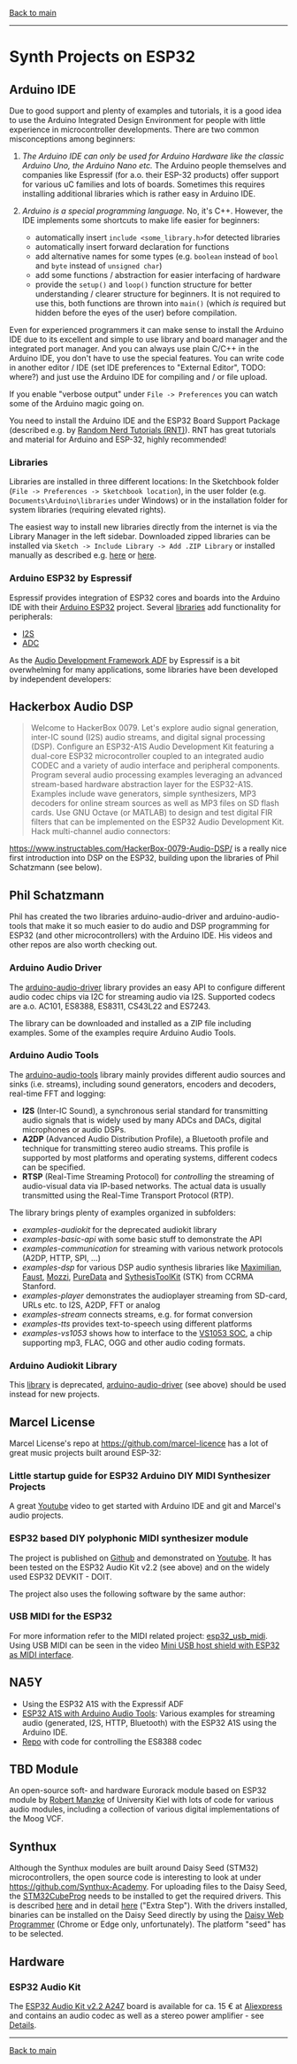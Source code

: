 [Back to main](./README.md)

<hr>

# Synth Projects on ESP32

## Arduino IDE

Due to good support and plenty of examples and tutorials, it is a good idea to use the Arduino Integrated Design Environment for people with little experience in microcontroller developments. There are two common misconceptions among beginners:

1. *The Arduino IDE can only be used for Arduino Hardware like the classic Arduino Uno, the Arduino Nano etc.* The Arduino people themselves and companies like Espressif (for a.o. their ESP-32 products) offer support for various uC families and lots of boards. Sometimes this requires installing additional libraries which is rather easy in Arduino IDE.

2. *Arduino is a special programming language.* No, it's C++. However, the IDE implements some shortcuts to make life easier for beginners:

    - automatically insert `include <some_library.h>`for detected libraries
    - automatically insert forward declaration for functions
    - add alternative names for some types (e.g. `boolean` instead of `bool` and `byte` instead of `unsigned char`)
    - add some functions / abstraction for easier interfacing of hardware
    - provide the `setup()` and `loop()` function structure for better understanding / clearer structure for beginners. It is not required to use this, both functions are thrown into `main()` (which *is* required but hidden before the eyes of the user) before compilation.

Even for experienced programmers it can make sense to install the Arduino IDE due to its excellent and simple to use library and board manager and the integrated port manager. And you can always use plain C/C++ in the Arduino IDE, you don't have to use the special features. You can write code in another editor / IDE (set IDE preferences to "External Editor", TODO: where?) and just use the Arduino IDE for compiling and / or file upload.

If you enable "verbose output" under `File -> Preferences` you can watch some of the Arduino magic going on.

You need to install the Arduino IDE and the ESP32 Board Support Package (described e.g. by [Random Nerd Tutorials (RNT)](https://randomnerdtutorials.com/installing-the-esp32-board-in-arduino-ide-windows-instructions/)). RNT has great tutorials and material for Arduino and ESP-32, highly recommended!
### Libraries
Libraries are installed in three different locations: In the Sketchbook folder (`File -> Preferences -> Sketchbook location`), in the user folder (e.g. `Documents\Arduino\libraries` under Windows) or in the installation folder for system libraries (requiring elevated rights).

The easiest way to install new libraries directly from the internet is via the Library Manager in the left sidebar. Downloaded zipped libraries can be installed via `Sketch -> Include Library -> Add .ZIP Library` or installed manually as described e.g. [here](https://learn.sparkfun.com/tutorials/installing-an-arduino-library/all) or [here](https://docs.arduino.cc/software/ide-v1/tutorials/installing-libraries/).

### Arduino ESP32 by Espressif

Espressif provides integration of ESP32 cores and boards into the Arduino IDE with their [Arduino ESP32](https://docs.espressif.com/projects/arduino-esp32/) project. Several [libraries](https://docs.espressif.com/projects/arduino-esp32/en/latest/libraries.html) add functionality for peripherals:

- [I2S](https://docs.espressif.com/projects/arduino-esp32/en/latest/api/i2s.html)
- [ADC](https://docs.espressif.com/projects/arduino-esp32/en/latest/api/adc.html)

As the [Audio Development Framework ADF](https://github.com/espressif/esp-adf) by Espressif is a bit overwhelming for many applications, some libraries have been developed by independent developers:

## Hackerbox Audio DSP

> Welcome to HackerBox 0079. Let's explore audio signal generation, inter-IC sound (I2S) audio streams, and digital signal processing (DSP). Configure an ESP32-A1S Audio Development Kit featuring a dual-core ESP32 microcontroller coupled to an integrated audio CODEC and a variety of audio interface and peripheral components. Program several audio processing examples leveraging an advanced stream-based hardware abstraction layer for the ESP32-A1S. Examples include wave generators, simple synthesizers, MP3 decoders for online stream sources as well as MP3 files on SD flash cards. Use GNU Octave (or MATLAB) to design and test digital FIR filters that can be implemented on the ESP32 Audio Development Kit. Hack multi-channel audio connectors:

https://www.instructables.com/HackerBox-0079-Audio-DSP/ is a really nice first introduction into DSP on the ESP32, building upon the libraries of Phil Schatzmann (see below).

## Phil Schatzmann

Phil has created the two libraries arduino-audio-driver and arduino-audio-tools that make it so much easier to do audio and DSP programming for ESP32 (and other microcontrollers) with the Arduino IDE. His videos and other repos are also worth checking out.

### Arduino Audio Driver

The [arduino-audio-driver](https://github.com/pschatzmann/arduino-audio-driver) library provides an easy API to configure different audio codec chips via I2C for streaming audio via I2S. Supported codecs are a.o. AC101, ES8388, ES8311, CS43L22 and ES7243.

The library can be downloaded and installed as a ZIP file including examples. Some of the examples require Arduino Audio Tools.

### Arduino Audio Tools

The [arduino-audio-tools](https://github.com/pschatzmann/arduino-audio-tools) library mainly provides different audio sources and sinks (i.e. streams), including sound generators, encoders and decoders, real-time FFT and logging:

- **I2S** (Inter-IC Sound), a synchronous serial standard for transmitting audio signals that is widely used by many ADCs and DACs, digital microphones or audio DSPs. 
- **A2DP** (Advanced Audio Distribution Profile), a Bluetooth profile and technique for transmitting stereo audio streams. This profile is supported by most platforms and operating systems, different codecs can be specified.
- **RTSP** (Real-Time Streaming Protocol) for *controlling* the streaming of audio-visual data via IP-based networks. The actual data is usually transmitted using the Real-Time Transport Protocol (RTP).

The library brings plenty of examples organized in subfolders:

- *examples-audiokit* for the deprecated audiokit library
- *examples-basic-api* with some basic stuff to demonstrate the API
- *examples-communication* for streaming with various network protocols (A2DP, HTTP, SPI, ...)
- *examples-dsp* for various DSP audio synthesis libraries like [Maximilian](https://github.com/micknoise/Maximilian), [Faust](./faust.md), [Mozzi](https://sensorium.github.io/Mozzi/), [PureData](https://puredata.info/) and [SythesisToolKit](https://ccrma.stanford.edu/software/stk/) (STK) from CCRMA Stanford.
- *examples-player* demonstrates the audioplayer streaming from SD-card, URLs etc. to I2S, A2DP, FFT or analog
- *examples-stream* connects streams, e.g. for format conversion
- *examples-tts* provides text-to-speech using different platforms
- *examples-vs1053* shows how to interface to the [VS1053 SOC](https://cdn-shop.adafruit.com/datasheets/vs1053.pdf), a chip supporting mp3, FLAC, OGG and other audio coding formats.

### Arduino Audiokit Library

This [library](./esp32_audiokit.md) is deprecated, [arduino-audio-driver](https://github.com/pschatzmann/arduino-audio-driver) (see above) should be used instead for new projects.

## Marcel License

Marcel License's repo at https://github.com/marcel-licence has a lot of great music projects built around ESP-32:

### Little startup guide for ESP32 Arduino DIY MIDI Synthesizer Projects

A great [Youtube](https://youtu.be/ZNxGCB-d68g) video to get started with Arduino IDE and git and Marcel's audio projects.

### ESP32 based DIY polyphonic MIDI synthesizer module

The project is published on [Github](https://github.com/marcel-licence/esp32_basic_synth) and demonstrated on [Youtube](https://youtu.be/5XVK5MOKmZw). It has been tested on the ESP32 Audio Kit v2.2 (see above) and on the widely used ESP32 DEVKIT - DOIT. 

The project also uses the following software by the same author:

### USB MIDI for the ESP32

For more information refer to the MIDI related project: [esp32_usb_midi](https://github.com/marcel-licence/esp32_usb_midi). Using USB MIDI can be seen in the video [Mini USB host shield with ESP32 as MIDI interface](https://youtu.be/Mt3rT-SVZww).

## NA5Y

- Using the ESP32 A1S with the Expressif ADF
- [ESP32 A1S with Arduino Audio Tools](https://youtu.be/oqtkR2FRKYI): Various examples for streaming audio (generated, I2S, HTTP, Bluetooth) with the ESP32 A1S using the Arduino IDE.
- [Repo](https://github.com/thaaraak/es8388) with code for controlling the ES8388 codec

## TBD Module

An open-source soft- and hardware Eurorack module based on ESP32 module by [Robert Manzke](https://github.com/ctag-fh-kiel) of University Kiel with lots of code for various audio modules, including a collection of various digital implementations of the Moog VCF.

## Synthux

Although the Synthux modules are built around Daisy Seed (STM32) microcontrollers, the open source code is interesting to look at under https://github.com/Synthux-Academy. For uploading files to the Daisy Seed, the [STM32CubeProg](https://www.st.com/en/development-tools/stm32cubeprog.html) needs to be installed to get the required drivers. This is described [here](https://github.com/electro-smith/DaisyWiki/wiki/1a.-Getting-Started-(Arduino-Edition)) and in detail [here](https://github.com/stm32duino/Arduino_Core_STM32/wiki/Getting-Started) ("Extra Step"). With the drivers installed, binaries can be installed on the Daisy Seed directly by using the [Daisy Web Programmer](https://electro-smith.github.io/Programmer/) (Chrome or Edge only, unfortunately). The platform "seed" has to be selected.

## Hardware

### ESP32 Audio Kit

The [ESP32 Audio Kit v2.2 A247](https://docs.ai-thinker.com/en/esp32-audio-kit) board is available for ca. 15 € at [Aliexpress](https://de.aliexpress.com/i/33003284057.html) and contains an audio codec as well as a stereo power amplifier - see [Details](./esp32_a1s.md).

<hr>

[Back to main](./README.md)